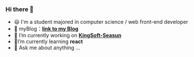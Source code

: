 ### Hi there 👋
- :smiley: I'm a student majored in computer science / web front-end developer   
- 🌱 myBlog：__[link to my Blog](https://x-x.netlify.app)__
- :page_with_curl: I’m currently working on __[KingSoft-Seasun](https://www.xishanju.com/)__
- :triangular_flag_on_post:I’m currently learning __react__
- 💬 Ask me about anything ...

